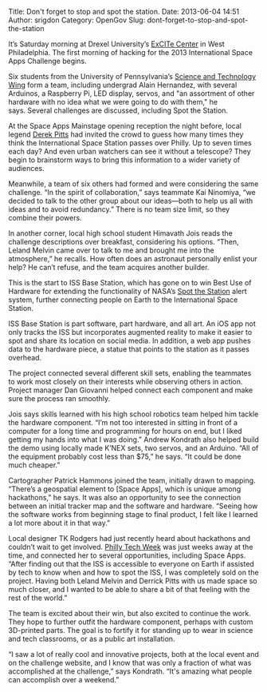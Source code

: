 Title: Don't forget to stop and spot the station. 
Date: 2013-06-04 14:51
Author: srigdon
Category: OpenGov
Slug: dont-forget-to-stop-and-spot-the-station

It’s Saturday morning at Drexel University’s [ExCITe Center][] in West
Philadelphia. The first morning of hacking for the 2013 International
Space Apps Challenge begins.

Six students from the University of Pennsylvania’s [Science and
Technology Wing][] form a team, including undergrad Alain
Hernandez, with several Arduinos, a Raspberry Pi, LED display, servos,
and "an assortment of other hardware with no idea what we were going to
do with them," he says. Several challenges are discussed, including Spot
the Station.

At the Space Apps Mainstage opening reception the night before, local
legend [Derek Pitts][] had invited the crowd to guess how many times
they think the International Space Station passes over Philly. Up to
seven times each day? And even urban watchers can see it without a
telescope? They begin to brainstorm ways to bring this information to a
wider variety of audiences.

Meanwhile, a team of six others had formed and were considering the same
challenge. “In the spirit of collaboration,” says teammate
Kai Ninomiya, “we decided to talk to the other group about our
ideas—both to help us all with ideas and to avoid redundancy.” There is
no team size limit, so they combine their powers.

In another corner, local high school student Himavath Jois reads the
challenge descriptions over breakfast, considering his options. “Then,
Leland Melvin came over to talk to me and brought me into the
atmosphere,” he recalls. How often does an astronaut personally enlist
your help? He can’t refuse, and the team acquires another builder.

This is the start to ISS Base Station, which has gone on to win Best Use
of Hardware for extending the functionality of NASA’s [Spot the
Station][] alert system, further connecting people on Earth to the
International Space Station.

ISS Base Station is part software, part hardware, and all art. An iOS
app not only tracks the ISS but incorporates augmented reality to make
it easier to spot and share its location on social media. In addition, a
web app pushes data to the hardware piece, a statue that points to the
station as it passes overhead.

The project connected several different skill sets, enabling the
teammates to work most closely on their interests while observing others
in action. Project manager Dan Giovanni helped connect each component
and make sure the process ran smoothly.

Jois says skills learned with his high school robotics team helped him
tackle the hardware component. “I’m not too interested in sitting in
front of a computer for a long time and programming for hours on end,
but I liked getting my hands into what I was doing.” Andrew Kondrath
also helped build the demo using locally made K’NEX sets, two servos,
and an Arduino. “All of the equipment probably cost less than \$75,” he
says. “It could be done much cheaper.”

Cartographer Patrick Hammons joined the team, initially drawn to
mapping. “There’s a geospatial element to [Space Apps], which is unique
among hackathons,” he says. It was also an opportunity to see the
connection between an initial tracker map and the software and hardware.
“Seeing how the software works from beginning stage to final product, I
felt like I learned a lot more about it in that way.”

Local designer TK Rodgers had just recently heard about hackathons and
couldn’t wait to get involved. [Philly Tech Week][] was just weeks away
at the time, and connected her to several opportunities, including Space
Apps. “After finding out that the ISS is accessible to everyone on Earth
if assisted by tech to know when and how to spot the ISS, I was
completely sold on the project. Having both Leland Melvin and Derrick
Pitts with us made space so much closer, and I wanted to be able to
share a bit of that feeling with the rest of the world.”

The team is excited about their win, but also excited to continue the
work. They hope to further outfit the hardware component, perhaps with
custom 3D-printed parts. The goal is to fortify it for standing up to
wear in science and tech classrooms, or as a public art installation.

“I saw a lot of really cool and innovative projects, both at the local
event and on the challenge website, and I know that was only a fraction
of what was accomplished at the challenge,” says Kondrath. “It's amazing
what people can accomplish over a weekend.”

  [ExCITe Center]: http://drexel.edu/excite/ "Drexel's ExCITe Center"
  [Science and Technology Wing]: http://www.stwing.upenn.edu/index.php
    "UPenn Science and Technology Wing"
  [Derek Pitts]: https://solarsystem.nasa.gov/people/profile.cfm?Code=PittsD
    "Derek Pitts"
  [Spot the Station]: http://spotthestation.nasa.gov/
    "NASA's Spot the Station"
  [Philly Tech Week]: http://phillytechweek.com/ "Philly Tech Week"
